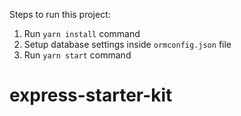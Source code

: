 Steps to run this project:

1. Run `yarn install` command
2. Setup database settings inside `ormconfig.json` file
3. Run `yarn start` command

# express-starter-kit
